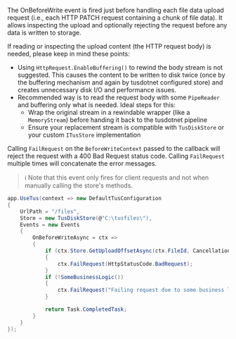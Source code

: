 The OnBeforeWrite event is fired just before handling each file data upload request (i.e., each HTTP PATCH request containing a chunk of file data). It allows inspecting the upload and optionally rejecting the request before any data is written to storage.

If reading or inspecting the upload content (the HTTP request body) is needed, please keep in mind these points:

- Using `HttpRequest.EnableBuffering()` to rewind the body stream is not suggested. This causes the content to be written to disk twice (once by the buffering mechanism and again by tusdotnet configured store) and creates unnecessary disk I/O and performance issues.
- Recommended way is to read the request body with some `PipeReader` and buffering only what is needed. Ideal steps for this:
    - Wrap the original stream in a rewindable wrapper (like a `MemoryStream`) before handing it back to the tusdotnet pipeline
    - Ensure your replacement stream is compatible with `TusDiskStore` or your custom `ITusStore` implementation

Calling `FailRequest` on the `BeforeWriteContext` passed to the callback will reject the request with a 400 Bad Request status code. Calling `FailRequest` multiple times will concatenate the error messages.

> :information_source: Note that this event only fires for client requests and not when manually calling the store's methods.

```csharp
app.UseTus(context => new DefaultTusConfiguration
{
	UrlPath = "/files",
	Store = new TusDiskStore(@"C:\tusfiles\"),
	Events = new Events
	{
		OnBeforeWriteAsync = ctx =>
		{
            if (ctx.Store.GetUploadOffsetAsync(ctx.FileId, CancellationToken.None).Result != ctx.UploadOffset)
            {
                ctx.FailRequest(HttpStatusCode.BadRequest);
            }
            if (!SomeBusinessLogic())
            {
                ctx.FailRequest("Failing request due to some business logic")
            }

			return Task.CompletedTask;
		}
    }
});
```